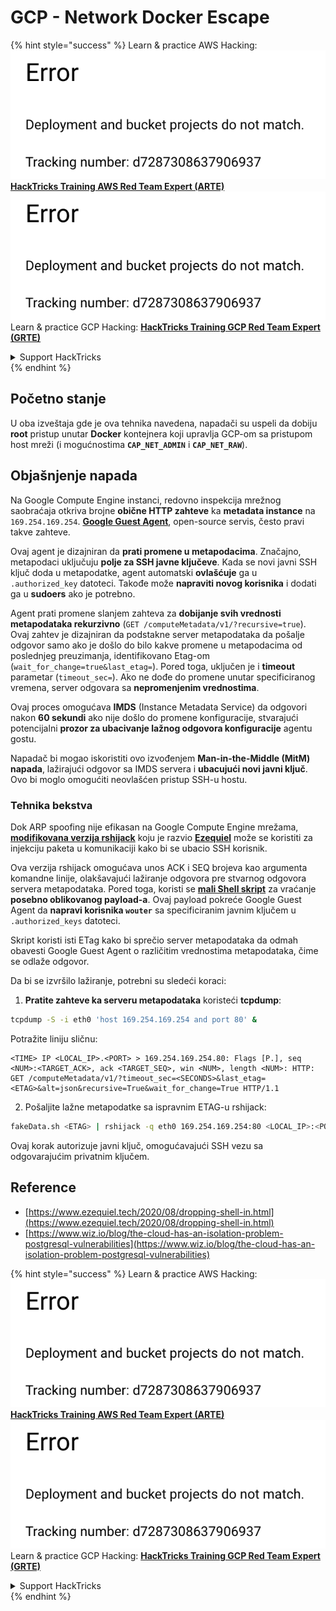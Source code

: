 # GCP - Network Docker Escape

{% hint style="success" %}
Learn & practice AWS Hacking:<img src="../../../.gitbook/assets/image (1) (1).png" alt="" data-size="line">[**HackTricks Training AWS Red Team Expert (ARTE)**](https://training.hacktricks.xyz/courses/arte)<img src="../../../.gitbook/assets/image (1) (1).png" alt="" data-size="line">\
Learn & practice GCP Hacking: <img src="../../../.gitbook/assets/image (2).png" alt="" data-size="line">[**HackTricks Training GCP Red Team Expert (GRTE)**<img src="../../../.gitbook/assets/image (2).png" alt="" data-size="line">](https://training.hacktricks.xyz/courses/grte)

<details>

<summary>Support HackTricks</summary>

* Check the [**subscription plans**](https://github.com/sponsors/carlospolop)!
* **Join the** 💬 [**Discord group**](https://discord.gg/hRep4RUj7f) or the [**telegram group**](https://t.me/peass) or **follow** us on **Twitter** 🐦 [**@hacktricks\_live**](https://twitter.com/hacktricks\_live)**.**
* **Share hacking tricks by submitting PRs to the** [**HackTricks**](https://github.com/carlospolop/hacktricks) and [**HackTricks Cloud**](https://github.com/carlospolop/hacktricks-cloud) github repos.

</details>
{% endhint %}

## Početno stanje

U oba izveštaja gde je ova tehnika navedena, napadači su uspeli da dobiju **root** pristup unutar **Docker** kontejnera koji upravlja GCP-om sa pristupom host mreži (i mogućnostima **`CAP_NET_ADMIN`** i **`CAP_NET_RAW`**).

## Objašnjenje napada

Na Google Compute Engine instanci, redovno inspekcija mrežnog saobraćaja otkriva brojne **obične HTTP zahteve** ka **metadata instance** na `169.254.169.254`. [**Google Guest Agent**](https://github.com/GoogleCloudPlatform/guest-agent), open-source servis, često pravi takve zahteve.

Ovaj agent je dizajniran da **prati promene u metapodacima**. Značajno, metapodaci uključuju **polje za SSH javne ključeve**. Kada se novi javni SSH ključ doda u metapodatke, agent automatski **ovlašćuje** ga u `.authorized_key` datoteci. Takođe može **napraviti novog korisnika** i dodati ga u **sudoers** ako je potrebno.

Agent prati promene slanjem zahteva za **dobijanje svih vrednosti metapodataka rekurzivno** (`GET /computeMetadata/v1/?recursive=true`). Ovaj zahtev je dizajniran da podstakne server metapodataka da pošalje odgovor samo ako je došlo do bilo kakve promene u metapodacima od poslednjeg preuzimanja, identifikovano Etag-om (`wait_for_change=true&last_etag=`). Pored toga, uključen je i **timeout** parametar (`timeout_sec=`). Ako ne dođe do promene unutar specificiranog vremena, server odgovara sa **nepromenjenim vrednostima**.

Ovaj proces omogućava **IMDS** (Instance Metadata Service) da odgovori nakon **60 sekundi** ako nije došlo do promene konfiguracije, stvarajući potencijalni **prozor za ubacivanje lažnog odgovora konfiguracije** agentu gostu.

Napadač bi mogao iskoristiti ovo izvođenjem **Man-in-the-Middle (MitM) napada**, lažirajući odgovor sa IMDS servera i **ubacujući novi javni ključ**. Ovo bi moglo omogućiti neovlašćen pristup SSH-u hostu.

### Tehnika bekstva

Dok ARP spoofing nije efikasan na Google Compute Engine mrežama, [**modifikovana verzija rshijack**](https://github.com/ezequielpereira/rshijack) koju je razvio [**Ezequiel**](https://www.ezequiel.tech/2020/08/dropping-shell-in.html) može se koristiti za injekciju paketa u komunikaciji kako bi se ubacio SSH korisnik.

Ova verzija rshijack omogućava unos ACK i SEQ brojeva kao argumenta komandne linije, olakšavajući lažiranje odgovora pre stvarnog odgovora servera metapodataka. Pored toga, koristi se [**mali Shell skript**](https://gist.github.com/ezequielpereira/914c2aae463409e785071213b059f96c#file-fakedata-sh) za vraćanje **posebno oblikovanog payload-a**. Ovaj payload pokreće Google Guest Agent da **napravi korisnika `wouter`** sa specificiranim javnim ključem u `.authorized_keys` datoteci.

Skript koristi isti ETag kako bi sprečio server metapodataka da odmah obavesti Google Guest Agent o različitim vrednostima metapodataka, čime se odlaže odgovor.

Da bi se izvršilo lažiranje, potrebni su sledeći koraci:

1. **Pratite zahteve ka serveru metapodataka** koristeći **tcpdump**:
```bash
tcpdump -S -i eth0 'host 169.254.169.254 and port 80' &
```
Potražite liniju sličnu:
```
<TIME> IP <LOCAL_IP>.<PORT> > 169.254.169.254.80: Flags [P.], seq <NUM>:<TARGET_ACK>, ack <TARGET_SEQ>, win <NUM>, length <NUM>: HTTP: GET /computeMetadata/v1/?timeout_sec=<SECONDS>&last_etag=<ETAG>&alt=json&recursive=True&wait_for_change=True HTTP/1.1
```
2. Pošaljite lažne metapodatke sa ispravnim ETAG-u rshijack:
```bash
fakeData.sh <ETAG> | rshijack -q eth0 169.254.169.254:80 <LOCAL_IP>:<PORT> <TARGET_SEQ> <TARGET_ACK>; ssh -i id_rsa -o StrictHostKeyChecking=no wouter@localhost
```
Ovaj korak autorizuje javni ključ, omogućavajući SSH vezu sa odgovarajućim privatnim ključem.

## Reference

* [https://www.ezequiel.tech/2020/08/dropping-shell-in.html](https://www.ezequiel.tech/2020/08/dropping-shell-in.html)
* [https://www.wiz.io/blog/the-cloud-has-an-isolation-problem-postgresql-vulnerabilities](https://www.wiz.io/blog/the-cloud-has-an-isolation-problem-postgresql-vulnerabilities)

{% hint style="success" %}
Learn & practice AWS Hacking:<img src="../../../.gitbook/assets/image (1) (1).png" alt="" data-size="line">[**HackTricks Training AWS Red Team Expert (ARTE)**](https://training.hacktricks.xyz/courses/arte)<img src="../../../.gitbook/assets/image (1) (1).png" alt="" data-size="line">\
Learn & practice GCP Hacking: <img src="../../../.gitbook/assets/image (2).png" alt="" data-size="line">[**HackTricks Training GCP Red Team Expert (GRTE)**<img src="../../../.gitbook/assets/image (2).png" alt="" data-size="line">](https://training.hacktricks.xyz/courses/grte)

<details>

<summary>Support HackTricks</summary>

* Check the [**subscription plans**](https://github.com/sponsors/carlospolop)!
* **Join the** 💬 [**Discord group**](https://discord.gg/hRep4RUj7f) or the [**telegram group**](https://t.me/peass) or **follow** us on **Twitter** 🐦 [**@hacktricks\_live**](https://twitter.com/hacktricks\_live)**.**
* **Share hacking tricks by submitting PRs to the** [**HackTricks**](https://github.com/carlospolop/hacktricks) and [**HackTricks Cloud**](https://github.com/carlospolop/hacktricks-cloud) github repos.

</details>
{% endhint %}
